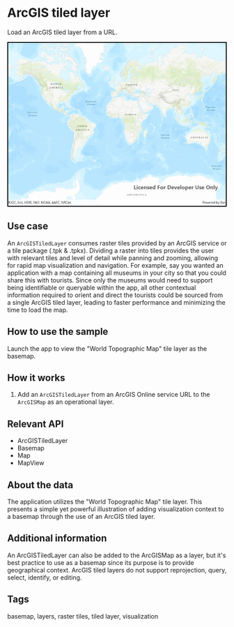 # ArcGIS tiled layer

Load an ArcGIS tiled layer from a URL.

![Image of ArcGIS tiled layer URL](ArcGISTiledLayerUrl.jpg)

## Use case

An `ArcGISTiledLayer` consumes raster tiles provided by an ArcGIS service or a tile package (.tpk & .tpkx). Dividing a raster into tiles provides the user with relevant tiles and level of detail while panning and zooming, allowing for rapid map visualization and navigation. For example, say you wanted an application with a map containing all museums in your city so that you could share this with tourists. Since only the museums would need to support being identifiable or queryable within the app, all other contextual information required to orient and direct the tourists could be sourced from a single ArcGIS tiled layer, leading to faster performance and minimizing the time to load the map.

## How to use the sample	

Launch the app to view the "World Topographic Map" tile layer as the basemap. 

## How it works

1. Add an `ArcGISTiledLayer` from an ArcGIS Online service URL to the `ArcGISMap` as an operational layer.

## Relevant API

* ArcGISTiledLayer
* Basemap
* Map
* MapView

## About the data

The application utilizes the "World Topographic Map" tile layer. This presents a simple yet powerful illustration of adding visualization context to a basemap through the use of an ArcGIS tiled layer.

## Additional information

An ArcGISTiledLayer can also be added to the ArcGISMap as a layer, but it's best practice to use as a basemap since its purpose is to provide geographical context. ArcGIS tiled layers do not support reprojection, query, select, identify, or editing.

## Tags

basemap, layers, raster tiles, tiled layer, visualization